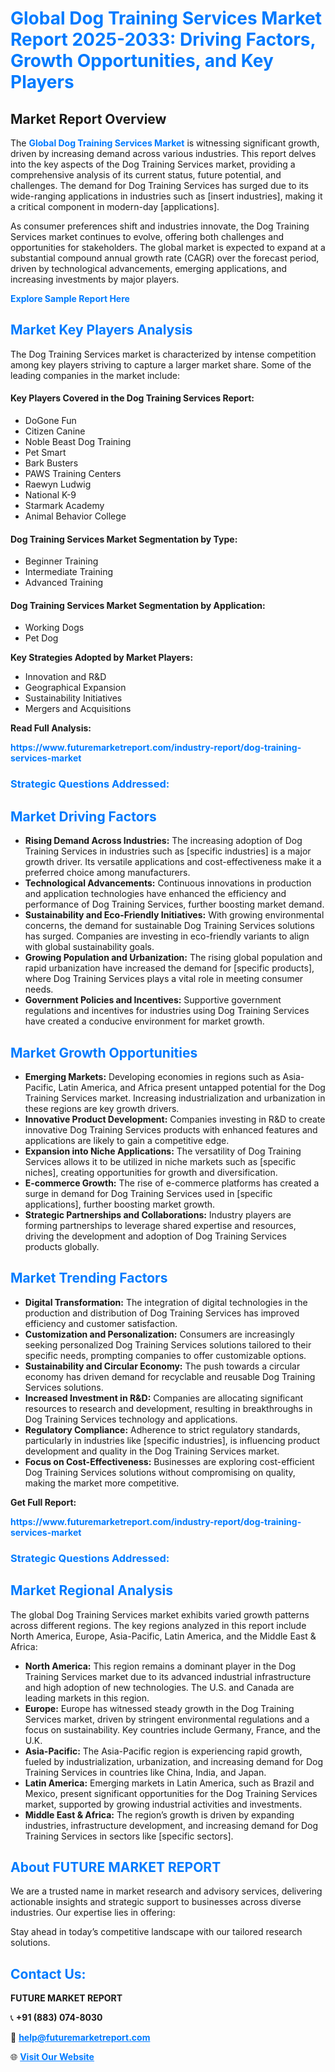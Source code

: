 <h1 style="color: #007BFF;">Global Dog Training Services Market Report 2025-2033: Driving Factors, Growth Opportunities, and Key Players</h1>

<section id="overview">
<h2>Market Report Overview</h2>
<p>The <a href="https://www.futuremarketreport.com/industry-report/dog-training-services-market" style="color: #007BFF; text-decoration: none;"><strong>Global Dog Training Services Market</strong></a> is witnessing significant growth, driven by increasing demand across various industries. This report delves into the key aspects of the Dog Training Services market, providing a comprehensive analysis of its current status, future potential, and challenges. The demand for Dog Training Services has surged due to its wide-ranging applications in industries such as [insert industries], making it a critical component in modern-day [applications].</p>
<p>As consumer preferences shift and industries innovate, the Dog Training Services market continues to evolve, offering both challenges and opportunities for stakeholders. The global market is expected to expand at a substantial compound annual growth rate (CAGR) over the forecast period, driven by technological advancements, emerging applications, and increasing investments by major players.</p>
</section>

<section id="overview">
<p><a href="https://www.futuremarketreport.com/request-sample/reportId=98128" style="color: #007BFF; text-decoration: none;"><strong>Explore Sample Report Here</strong></a></p>
</section>

<section id="key-players">
<h2 style="color: #007BFF;">Market Key Players Analysis</h2>
<p>The Dog Training Services market is characterized by intense competition among key players striving to capture a larger market share. Some of the leading companies in the market include:</p>
<h4>Key Players Covered in the Dog Training Services Report:</h4>
<ul><li>DoGone Fun</li><li>Citizen Canine</li><li>Noble Beast Dog Training</li><li>Pet Smart</li><li>Bark Busters</li><li>PAWS Training Centers</li><li>Raewyn Ludwig</li><li>National K-9</li><li>Starmark Academy</li><li>Animal Behavior College</li></ul>
<h4>Dog Training Services Market Segmentation by Type:</h4>
<ul><li>Beginner Training</li><li>Intermediate Training</li><li>Advanced Training</li></ul>

<h4>Dog Training Services Market Segmentation by Application:</h4>
<ul><li>Working Dogs</li><li>Pet Dog</li></ul>
<p><strong>Key Strategies Adopted by Market Players:</strong></p>
<ul>
<li>Innovation and R&D</li>
<li>Geographical Expansion</li>
<li>Sustainability Initiatives</li>
<li>Mergers and Acquisitions</li>
</ul>
</section>

<section>
<p><strong>Read Full Analysis: </strong></p><a href="https://www.futuremarketreport.com/industry-report/dog-training-services-market" style="color: #007BFF; text-decoration: none;"><strong>https://www.futuremarketreport.com/industry-report/dog-training-services-market</strong></a>
<h3 style="color: #007BFF;">Strategic Questions Addressed:</h3>
</section>

<section id="driving-factors">
<h2 style="color: #007BFF;">Market Driving Factors</h2>
<ul>
<li><strong>Rising Demand Across Industries:</strong> The increasing adoption of Dog Training Services in industries such as [specific industries] is a major growth driver. Its versatile applications and cost-effectiveness make it a preferred choice among manufacturers.</li>
<li><strong>Technological Advancements:</strong> Continuous innovations in production and application technologies have enhanced the efficiency and performance of Dog Training Services, further boosting market demand.</li>
<li><strong>Sustainability and Eco-Friendly Initiatives:</strong> With growing environmental concerns, the demand for sustainable Dog Training Services solutions has surged. Companies are investing in eco-friendly variants to align with global sustainability goals.</li>
<li><strong>Growing Population and Urbanization:</strong> The rising global population and rapid urbanization have increased the demand for [specific products], where Dog Training Services plays a vital role in meeting consumer needs.</li>
<li><strong>Government Policies and Incentives:</strong> Supportive government regulations and incentives for industries using Dog Training Services have created a conducive environment for market growth.</li>
</ul>
</section>

<section id="growth-opportunities">
<h2 style="color: #007BFF;">Market Growth Opportunities</h2>
<ul>
<li><strong>Emerging Markets:</strong> Developing economies in regions such as Asia-Pacific, Latin America, and Africa present untapped potential for the Dog Training Services market. Increasing industrialization and urbanization in these regions are key growth drivers.</li>
<li><strong>Innovative Product Development:</strong> Companies investing in R&D to create innovative Dog Training Services products with enhanced features and applications are likely to gain a competitive edge.</li>
<li><strong>Expansion into Niche Applications:</strong> The versatility of Dog Training Services allows it to be utilized in niche markets such as [specific niches], creating opportunities for growth and diversification.</li>
<li><strong>E-commerce Growth:</strong> The rise of e-commerce platforms has created a surge in demand for Dog Training Services used in [specific applications], further boosting market growth.</li>
<li><strong>Strategic Partnerships and Collaborations:</strong> Industry players are forming partnerships to leverage shared expertise and resources, driving the development and adoption of Dog Training Services products globally.</li>
</ul>
</section>

<section id="trending-factors">
<h2 style="color: #007BFF;">Market Trending Factors</h2>
<ul>
<li><strong>Digital Transformation:</strong> The integration of digital technologies in the production and distribution of Dog Training Services has improved efficiency and customer satisfaction.</li>
<li><strong>Customization and Personalization:</strong> Consumers are increasingly seeking personalized Dog Training Services solutions tailored to their specific needs, prompting companies to offer customizable options.</li>
<li><strong>Sustainability and Circular Economy:</strong> The push towards a circular economy has driven demand for recyclable and reusable Dog Training Services solutions.</li>
<li><strong>Increased Investment in R&D:</strong> Companies are allocating significant resources to research and development, resulting in breakthroughs in Dog Training Services technology and applications.</li>
<li><strong>Regulatory Compliance:</strong> Adherence to strict regulatory standards, particularly in industries like [specific industries], is influencing product development and quality in the Dog Training Services market.</li>
<li><strong>Focus on Cost-Effectiveness:</strong> Businesses are exploring cost-efficient Dog Training Services solutions without compromising on quality, making the market more competitive.</li>
</ul>
</section>

<section>
<p><strong>Get Full Report: </strong></p><a href="https://www.futuremarketreport.com/industry-report/dog-training-services-market" style="color: #007BFF; text-decoration: none;"><strong>https://www.futuremarketreport.com/industry-report/dog-training-services-market</strong></a>
<h3 style="color: #007BFF;">Strategic Questions Addressed:</h3>
</section>


<section id="regional-analysis">
<h2 style="color: #007BFF;">Market Regional Analysis</h2>
<p>The global Dog Training Services market exhibits varied growth patterns across different regions. The key regions analyzed in this report include North America, Europe, Asia-Pacific, Latin America, and the Middle East & Africa:</p>
<ul>
<li><strong>North America:</strong> This region remains a dominant player in the Dog Training Services market due to its advanced industrial infrastructure and high adoption of new technologies. The U.S. and Canada are leading markets in this region.</li>
<li><strong>Europe:</strong> Europe has witnessed steady growth in the Dog Training Services market, driven by stringent environmental regulations and a focus on sustainability. Key countries include Germany, France, and the U.K.</li>
<li><strong>Asia-Pacific:</strong> The Asia-Pacific region is experiencing rapid growth, fueled by industrialization, urbanization, and increasing demand for Dog Training Services in countries like China, India, and Japan.</li>
<li><strong>Latin America:</strong> Emerging markets in Latin America, such as Brazil and Mexico, present significant opportunities for the Dog Training Services market, supported by growing industrial activities and investments.</li>
<li><strong>Middle East & Africa:</strong> The region’s growth is driven by expanding industries, infrastructure development, and increasing demand for Dog Training Services in sectors like [specific sectors].</li>
</ul>
</section>

<footer>
<h2 style="color: #007BFF;">About FUTURE MARKET REPORT</h2>
<p>We are a trusted name in market research and advisory services, delivering actionable insights and strategic support to businesses across diverse industries. Our expertise lies in offering:</p>

<p>Stay ahead in today’s competitive landscape with our tailored research solutions.</p>

<h2 style="color: #007BFF;">Contact Us:</h2>
<p><strong>FUTURE MARKET REPORT</strong></p>
<p>📞 <strong>+91 (883) 074-8030</strong></p>
<p>📧 <strong><a href="mailto:help@futuremarketreport.com" style="color: #007BFF;">help@futuremarketreport.com</a></strong></p>
<p>🌐 <strong><a href="https://www.futuremarketreport.com/" style="color: #007BFF;">Visit Our Website</a></strong></p>
</footer>